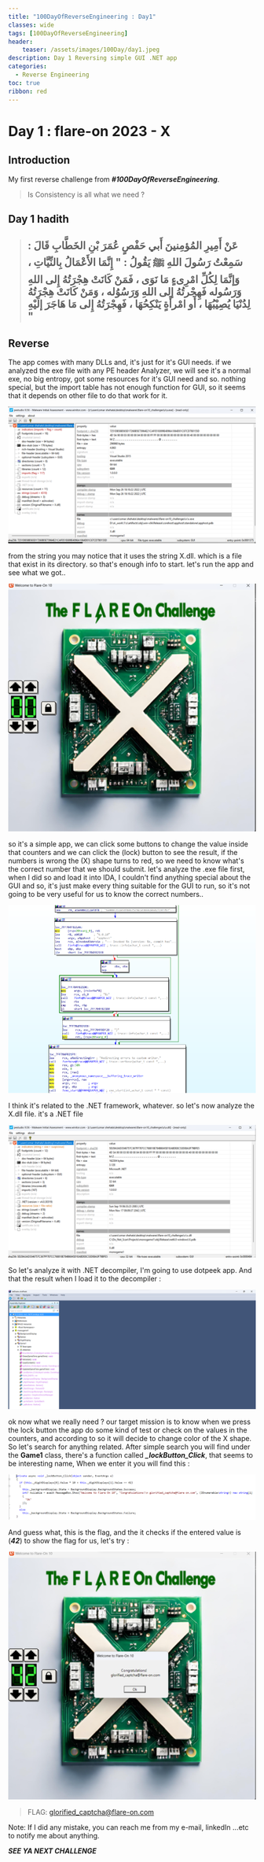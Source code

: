```yaml
---
title: "100DayOfReverseEngineering : Day1"
classes: wide
tags: [100DayOfReverseEngineering]
header:
    teaser: /assets/images/100Day/day1.jpeg
description: Day 1 Reversing simple GUI .NET app
categories:
  - Reverse Engineering
toc: true
ribbon: red
---
```


# Day 1 : flare-on 2023 - X

## Introduction

My first reverse challenge from ***#100DayOfReverseEngineering***. 

> Is Consistency is all what we need ?


## Day 1 hadith 

> ## عَنْ أَمِيرِ المُؤمِنينَ أَبي حَفْصٍ عُمَرَ بْنِ الخَطَّابِ قَالَ : سَمِعْتُ رَسُولَ اللهِ **ﷺ** يَقُولُ : **" إِنَّمَا الأَعْمَالُ بِالنِّيَّاتِ ، وَإنَّمَا لِكُلِّ امْرِىءٍ مَا نَوَى ، فَمَنْ كَانَتْ هِجْرَتُهُ إِلى اللهِ وَرَسُوله فَهِجْرتُهُ إلى اللهِ وَرَسُوُله ، وَمَنْ كَانَتْ هِجْرَتُهُ لِدُنْيَا يُصِيْبُهَا ، أَو امْرأَةٍ يَنْكِحُهَا ، فَهِجْرَتُهُ إِلى مَا هَاجَرَ إلَيْهِ "**



## Reverse

The app comes with many DLLs and, it's just for it's GUI needs. if we analyzed the exe file with any PE header Analyzer, we will see it's a normal exe, no big entropy, got some resources for it's GUI need and so. nothing special, but the import table has not enough function for GUI, so it seems that it depends on other file to do that work for it. 

[![?](/assets/images/100Day/X/1.png)](/assets/images/100Day/X/1.png)

from the string you may notice that it uses the string X.dll. which is a file that exist in its directory. so that's enough info to start. let's run the app and see what we got..

[![?](/assets/images/100Day/X/2.png)](/assets/images/100Day/X/2.png)

so it's a simple app, we can click some buttons to change the value inside that counters and we can click the (lock) button to see the result, if the numbers is wrong the (X) shape turns to red, so we need to know what's the correct number that we should submit. 
let's analyze the .exe file first, when I did so and load it into IDA, I couldn't find anything special about the GUI and so, it's just make every thing suitable for the GUI to run, so it's not going to be very useful for us to know the correct numbers.. 

[![?](/assets/images/100Day/X/3.png)](/assets/images/100Day/X/3.png)

I think it's related to the .NET framework, whatever. 
so let's now analyze the X.dll file. it's a .NET file 

[![?](/assets/images/100Day/X/4.png)](/assets/images/100Day/X/4.png)

So let's analyze it with .NET decompiler, I'm going to use dotpeek app. And that the result when I load it to the decompiler : 

[![?](/assets/images/100Day/X/5.png)](/assets/images/100Day/X/5.png)

ok now what we really need ? our target mission is to know when we press the lock button the app do some kind of test or check on the values in the counters, and according to so it will decide to change color of the X shape. So let's search for anything related. 
After simple search you will find under the **Game1** class, there's a function called ***_lockButton_Click***, that seems to be interesting name, When we enter it you will find this : 

[![?](/assets/images/100Day/X/6.png)](/assets/images/100Day/X/6.png)

And guess what, this is the flag, and the it checks if the entered value is (***42***) to show the flag for us, let's try : 

[![?](/assets/images/100Day/X/7.png)](/assets/images/100Day/X/7.png)

> FLAG: glorified_captcha@flare-on.com



Note: If I did any mistake, you can reach me from my e-mail, linkedIn ...etc to notify me about anything.

***SEE YA NEXT CHALLENGE***

